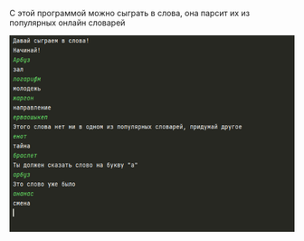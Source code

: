 С этой программой можно сыграть в слова, она парсит их из популярных онлайн словарей

![Скриншот](https://github.com/KIvanX/Words_game/raw/master/screenshot.png)
